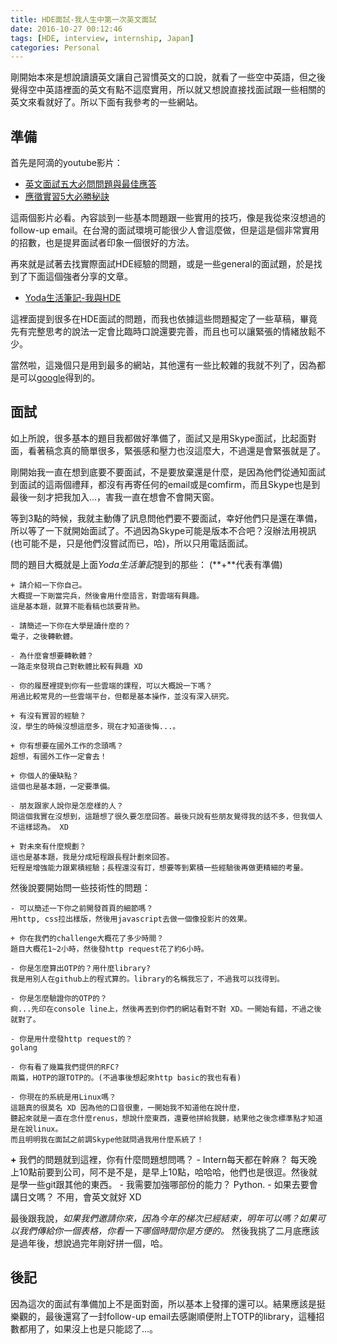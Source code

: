 ```yaml
---
title: HDE面試-我人生中第一次英文面試
date: 2016-10-27 00:12:46
tags: [HDE, interview, internship, Japan]
categories: Personal
---
```


剛開始本來是想說讀讀英文讓自己習慣英文的口說，就看了一些空中英語，但之後覺得空中英語裡面的英文有點不這麼實用，所以就又想說直接找面試跟一些相關的英文來看就好了。所以下面有我參考的一些網站。

<!--More-->

## 準備

首先是阿滴的youtube影片：
- [英文面試五大必問問題與最佳應答](https://www.youtube.com/watch?v=AqpCPwlwEz8)
- [應徵實習5大必勝秘訣](https://www.youtube.com/watch?v=eJysMvHrJW8)

這兩個影片必看。內容談到一些基本問題跟一些實用的技巧，像是我從來沒想過的follow-up email。在台灣的面試環境可能很少人會這麼做，但是這是個非常實用的招數，也是提昇面試者印象一個很好的方法。

再來就是試著去找實際面試HDE經驗的問題，或是一些general的面試題，於是找到了下面這個強者分享的文章。

- [Yoda生活筆記-我與HDE](http://yodalee.blogspot.tw/2014/08/hde.html)

這裡面提到很多在HDE面試的問題，而我也依據這些問題擬定了一些草稿，畢竟先有完整思考的說法一定會比臨時口說還要完善，而且也可以讓緊張的情緒放鬆不少。

當然啦，這幾個只是用到最多的網站，其他還有一些比較雜的我就不列了，因為都是可以[google](http://www.google.com)得到的。

## 面試

如上所說，很多基本的題目我都做好準備了，面試又是用Skype面試，比起面對面，看著稿念真的簡單很多，緊張感和壓力也沒這麼大，不過還是會緊張就是了。

剛開始我一直在想到底要不要面試，不是要放棄還是什麼，是因為他們從通知面試到面試的這兩個禮拜，都沒有再寄任何的email或是comfirm，而且Skype也是到最後一刻才把我加入...，害我一直在想會不會開天窗。

等到3點的時候，我就主動傳了訊息問他們要不要面試，幸好他們只是還在準備，所以等了一下就開始面試了。不過因為Skype可能是版本不合吧？沒辦法用視訊(也可能不是，只是他們沒嘗試而已，哈)，所以只用電話面試。

問的題目大概就是上面*Yoda生活筆記*提到的那些：
(**+**代表有準備)

    + 請介紹一下你自己。
    大概提一下剛當完兵，然後會用什麼語言，對雲端有興趣。
    這是基本題，就算不能看稿也該要背熟。

    - 請簡述一下你在大學是讀什麼的？
    電子，之後轉軟體。

    - 為什麼會想要轉軟體？
    一路走來發現自己對軟體比較有興趣 XD

    - 你的履歷裡提到你有一些雲端的課程，可以大概說一下嗎？
    用過比較常見的一些雲端平台，但都是基本操作，並沒有深入研究。

    + 有沒有實習的經驗？
    沒，學生的時候沒想這麼多，現在才知道後悔...。

    + 你有想要在國外工作的念頭嗎？
    超想，有國外工作一定會去！

    + 你個人的優缺點？
    這個也是基本題，一定要準備。

    - 朋友跟家人說你是怎麼樣的人？
    問這個我實在沒想到，這題想了很久要怎麼回答。最後只說有些朋友覺得我的話不多，但我個人不這樣認為。 XD

    + 對未來有什麼規劃？
    這也是基本題，我是分成短程跟長程計劃來回答。
    短程是增強能力跟累積經驗；長程還沒有訂，想要等到累積一些經驗後再做更精細的考量。

然後說要開始問一些技術性的問題：

    - 可以簡述一下你之前開發首頁的細節嗎？
    用http, css拉出樣版，然後用javascript去做一個像投影片的效果。

    + 你在我們的challenge大概花了多少時間？
    題目大概花1~2小時，然後發http request花了約6小時。

    - 你是怎麼算出OTP的？用什麼library?
    我是用別人在github上的程式算的。library的名稱我忘了，不過我可以找得到。

    - 你是怎麼驗證你的OTP的？
    痾...先印在console line上，然後再丟到你們的網站看對不對 XD。一開始有錯，不過之後就對了。

    - 你是用什麼發http request的？
    golang

    - 你有看了幾篇我們提供的RFC?
    兩篇，HOTP的跟TOTP的。(不過事後想起來http basic的我也有看)

    - 你現在的系統是用Linux嗎？
    這題真的很莫名 XD 因為他的口音很重，一開始我不知道他在說什麼，
    聽起來就是一直在念什麼renus，想說什麼東西，還要他拼給我聽，結果他之後念標準點才知道是在說linux。
    而且明明我在面試之前調Skype他就問過我用什麼系統了！

**+** 我們的問題就到這裡，你有什麼問題想問嗎？
    - Intern每天都在幹麻？
    每天晚上10點前要到公司，阿不是不是，是早上10點，哈哈哈，他們也是很逗。然後就是學一些git跟其他的東西。
    - 我需要加強哪部份的能力？
    Python.
    - 如果去要會講日文嗎？
    不用，會英文就好 XD

最後跟我說，*如果我們邀請你來，因為今年的梯次已經結束，明年可以嗎？如果可以我們傳給你一個表格，你看一下哪個時間你是方便的。*
然後我挑了二月底應該是過年後，想說過完年剛好拼一個，哈。

## 後記

因為這次的面試有準備加上不是面對面，所以基本上發揮的還可以。結果應該是挺樂觀的，最後還寫了一封follow-up email去感謝順便附上TOTP的library，這種招數都用了，如果沒上也是只能認了...。
